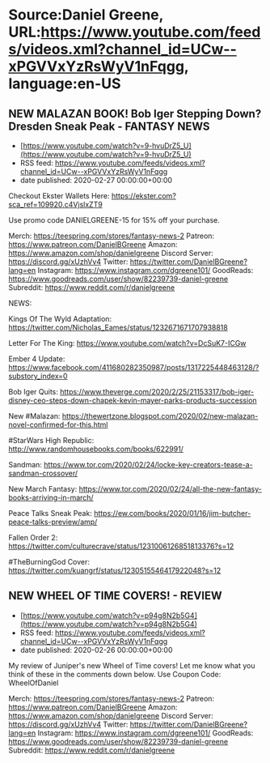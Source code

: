 # Source:Daniel Greene, URL:https://www.youtube.com/feeds/videos.xml?channel_id=UCw--xPGVVxYzRsWyV1nFqgg, language:en-US

## NEW MALAZAN BOOK! Bob Iger Stepping Down? Dresden Sneak Peak - FANTASY NEWS
 - [https://www.youtube.com/watch?v=9-hvuDrZ5_U](https://www.youtube.com/watch?v=9-hvuDrZ5_U)
 - RSS feed: https://www.youtube.com/feeds/videos.xml?channel_id=UCw--xPGVVxYzRsWyV1nFqgg
 - date published: 2020-02-27 00:00:00+00:00

Checkout Ekster Wallets Here: https://ekster.com?sca_ref=109920.c4VjslxZT9

Use promo code DANIELGREENE-15 for 15% off your purchase.

Merch: https://teespring.com/stores/fantasy-news-2
Patreon: https://www.patreon.com/DanielBGreene
Amazon: https://www.amazon.com/shop/danielgreene
Discord Server: https://discord.gg/xUzhVv4
Twitter: https://twitter.com/DanielBGreene?lang=en
Instagram: https://www.instagram.com/dgreene101/
GoodReads: https://www.goodreads.com/user/show/82239739-daniel-greene
Subreddit: https://www.reddit.com/r/danielgreene

NEWS: 

Kings Of The Wyld Adaptation: https://twitter.com/Nicholas_Eames/status/1232671671707938818

Letter For The King: https://www.youtube.com/watch?v=DcSuK7-ICGw

Ember 4 Update: https://www.facebook.com/411680282350987/posts/1317225448463128/?substory_index=0

Bob Iger Quits: https://www.theverge.com/2020/2/25/21153317/bob-iger-disney-ceo-steps-down-chapek-kevin-mayer-parks-products-succession

New #Malazan: https://thewertzone.blogspot.com/2020/02/new-malazan-novel-confirmed-for-this.html

#StarWars High Republic: http://www.randomhousebooks.com/books/622991/

Sandman: https://www.tor.com/2020/02/24/locke-key-creators-tease-a-sandman-crossover/

New March Fantasy: https://www.tor.com/2020/02/24/all-the-new-fantasy-books-arriving-in-march/

Peace Talks Sneak Peak: https://ew.com/books/2020/01/16/jim-butcher-peace-talks-preview/amp/

Fallen Order 2: https://twitter.com/culturecrave/status/1231006126851813376?s=12

#TheBurningGod Cover: https://twitter.com/kuangrf/status/1230515546417922048?s=12

## NEW WHEEL OF TIME COVERS! - REVIEW
 - [https://www.youtube.com/watch?v=p94g8N2b5G4](https://www.youtube.com/watch?v=p94g8N2b5G4)
 - RSS feed: https://www.youtube.com/feeds/videos.xml?channel_id=UCw--xPGVVxYzRsWyV1nFqgg
 - date published: 2020-02-26 00:00:00+00:00

My review of Juniper's new Wheel of Time covers! Let me know what you think of these in the comments down below. 
Use Coupon Code: WheelOfDaniel 

Merch: https://teespring.com/stores/fantasy-news-2
Patreon: https://www.patreon.com/DanielBGreene
Amazon: https://www.amazon.com/shop/danielgreene
Discord Server: https://discord.gg/xUzhVv4
Twitter: https://twitter.com/DanielBGreene?lang=en
Instagram: https://www.instagram.com/dgreene101/
GoodReads: https://www.goodreads.com/user/show/82239739-daniel-greene
Subreddit: https://www.reddit.com/r/danielgreene

